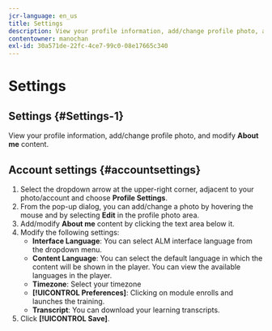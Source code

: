 ```yaml
---
jcr-language: en_us
title: Settings
description: View your profile information, add/change profile photo, and modify About me content.
contentowner: manochan
exl-id: 30a571de-22fc-4ce7-99c0-08e17665c340
---
```

# Settings

## Settings {#Settings-1}

View your profile information, add/change profile photo, and modify **About me** content.

## Account settings {#accountsettings}

1. Select the dropdown arrow at the upper-right corner, adjacent to your photo/account and choose **Profile Settings**.
1. From the pop-up dialog, you can add/change a photo by hovering the mouse and by selecting **Edit** in the profile photo area.
1. Add/modify **About me** content by clicking the text area below it.
1. Modify the following settings:
    * **Interface Language**: You can select ALM interface language from the dropdown menu.
    * **Content Language**: You can select the default language in which the content will be shown in the player. You can view the available languages in the player. 
    * **Timezone**: Select your timezone
    * **[!UICONTROL Preferences]**: Clicking on module enrolls and launches the training.
    * **Transcript**: You can download your learning transcripts.
1. Click **[!UICONTROL Save]**.
